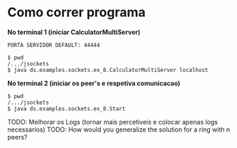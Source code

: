 # Como correr programa

**No terminal 1 (iniciar CalculatorMultiServer)**

    PORTA SERVIDOR DEFAULT: 44444

    $ pwd 
    /.../jsockets
    $ java ds.examples.sockets.ex_8.CalculatorMultiServer localhost

**No terminal 2 (iniciar os peer's e respetiva comunicacao)** 

    $ pwd
    /.../jsockets
    $ java ds.examples.sockets.ex_8.Start


TODO: Melhorar os Logs (tornar mais percetiveis e colocar apenas logs necessarios)
TODO: How would you generalize the solution for a ring with n peers?
